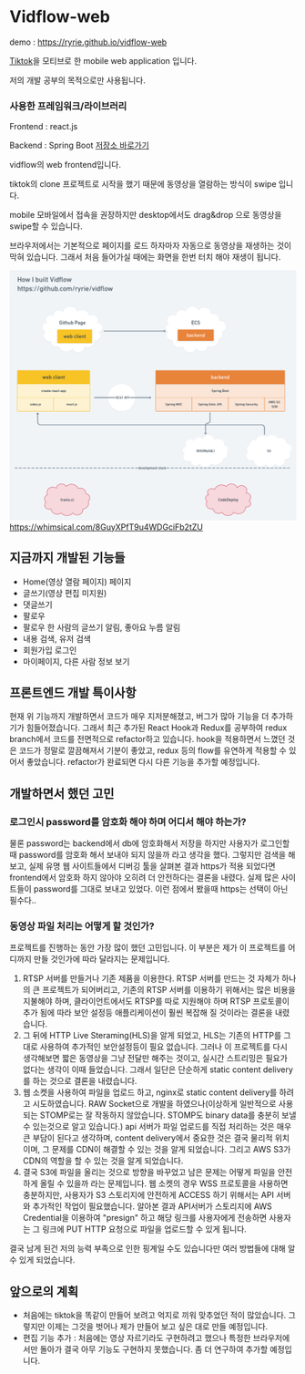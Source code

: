 # Vidflow-web

demo : https://ryrie.github.io/vidflow-web

[Tiktok](https://www.tiktok.com)을 모티브로 한 mobile web application 입니다.

저의 개발 공부의 목적으로만 사용됩니다. 

### 사용한 프레임워크/라이브러리

Frontend : react.js

Backend : Spring Boot [저장소 바로가기](https://github.com/ryrie/vidflow)

vidflow의 web frontend입니다. 

tiktok의 clone 프로젝트로 시작을 했기 때문에 동영상을 열람하는 방식이 swipe 입니다. 

mobile 모바일에서 접속을 권장하지만 desktop에서도 drag&drop 으로 동영상을 swipe할 수 있습니다.

브라우저에서는 기본적으로 페이지를 로드 하자마자 자동으로 동영상을 재생하는 것이 막혀 있습니다. 그래서 처음 들어가실 때에는 화면을 한번 터치 해야 재생이 됩니다.

![](docs/architecture.png)https://whimsical.com/8GuyXPfT9u4WDGciFb2tZU

## 지금까지 개발된 기능들

- Home(영상 열람 페이지) 페이지
- 글쓰기(영상 편집 미지원)
- 댓글쓰기
- 팔로우
- 팔로우 한 사람의 글쓰기 알림, 좋아요 누름 알림
- 내용 검색, 유저 검색
- 회원가입 로그인
- 마이페이지, 다른 사람 정보 보기

## 프론트엔드 개발 특이사항

현재 위 기능까지 개발하면서 코드가 매우 지저분해졌고, 버그가 많아 기능을 더 추가하기가 힘들어졌습니다. 그래서 최근 추가된 React Hook과 Redux를 공부하여 redux branch에서 코드를 전면적으로 refactor하고 있습니다. hook을 적용하면서 느꼈던 것은 코드가 정말로 깔끔해져서 기분이 좋았고, redux 등의 flow를 유연하게 적용할 수 있어서 좋았습니다.
refactor가 완료되면 다시 다른 기능을 추가할 예정입니다.

## 개발하면서 했던 고민

### 로그인시 password를 암호화 해야 하며 어디서 해야 하는가?
물론 password는 backend에서 db에 암호화해서 저장을 하지만 사용자가 로그인할때 password를 암호화 해서 보내야 되지 않을까 라고 생각을 했다. 그렇지만 검색을 해보고, 실제 유명 웹 사이트들에서 디버깅 툴을 살펴본 결과 https가 적용 되었다면 frontend에서 암호화 하지 않아야 오히려 더 안전하다는 결론을 내렸다. 실제 많은 사이트들이 password를 그대로 보내고 있었다. 이런 점에서 봤을때 https는 선택이 아닌 필수다..

### 동영상 파일 처리는 어떻게 할 것인가?

프로젝트를 진행하는 동안 가장 많이 했던 고민입니다. 이 부분은 제가 이 프로젝트를 어디까지 만들 것인가에 따라 달라지는 문제입니다. 

1. RTSP 서버를 만들거나 기존 제품을 이용한다. RTSP 서버를 만드는 것 자체가 하나의 큰 프로젝트가 되어버리고, 기존의 RTSP 서버를 이용하기 위해서는 많은 비용을 지불해야 하며, 클라이언트에서도 RTSP를 따로 지원해야 하며 RTSP 프로토콜이 추가 됨에 따라 보안 설정등 애플리케이션이 훨씬 복잡해 질 것이라는 결론을 내렸습니다.
2. 그 뒤에 HTTP Live Steraming(HLS)을 알게 되었고, HLS는 기존의 HTTP를 그대로 사용하여 추가적인 보안설정등이 필요 없습니다. 그러나 이 프로젝트를 다시 생각해보면 짧은 동영상을 그냥 전달만 해주는 것이고, 실시간 스트리밍은 필요가 없다는 생각이 이때 들었습니다. 그래서 일단은 단순하게 static content delivery를 하는 것으로 결론을 내렸습니다.
3. 웹 소켓을 사용하여 파일을 업로드 하고, nginx로 static content delivery를 하려고 시도하였습니다. RAW Socket으로 개발을 하였으나(이상하게 일반적으로 사용되는 STOMP로는 잘 작동하지 않았습니다. STOMP도 binary data를 충분히 보낼 수 있는것으로 알고 있습니다.) api 서버가 파일 업로드를 직접 처리하는 것은 매우 큰 부담이 된다고 생각하며, content delivery에서 중요한 것은 결국 물리적 위치이며, 그 문제를 CDN이 해결할 수 있는 것을 알게 되었습니다. 그리고 AWS S3가 CDN의 역할을 할 수 있는 것을 알게 되었습니다.
4. 결국 S3에 파일을 올리는 것으로 방향을 바꾸었고 남은 문제는 어떻게 파일을 안전하게 올릴 수 있을까 라는 문제입니다. 웹 소켓의 경우 WSS 프로토콜을 사용하면 충분하지만, 사용자가 S3 스토리지에 안전하게 ACCESS 하기 위해서는 API 서버와 추가적인 작업이 필요했습니다. 알아본 결과 API서버가 스토리지에 AWS Credential을 이용하여 "presign" 하고 해당 링크를 사용자에게 전송하면 사용자는 그 링크에 PUT HTTP 요청으로 파일을 업로드할 수 있게 됩니다.

결국 남게 된건 저의 능력 부족으로 인한 핑계일 수도 있습니다만 여러 방법들에 대해 알수 있게 되었습니다. 


## 앞으로의 계획

- 처음에는 tiktok을 똑같이 만들어 보려고 억지로 끼워 맞추었던 적이 많았습니다. 그렇지만 이제는 그것을 벗어나 제가 만들어 보고 싶은 대로 만들 예정입니다.
- 편집 기능 추가 : 처음에는 영상 자르기라도 구현하려고 했으나 특정한 브라우저에서만 돌아가 결국 아무 기능도 구현하지 못했습니다. 좀 더 연구하여 추가할 예정입니다.

